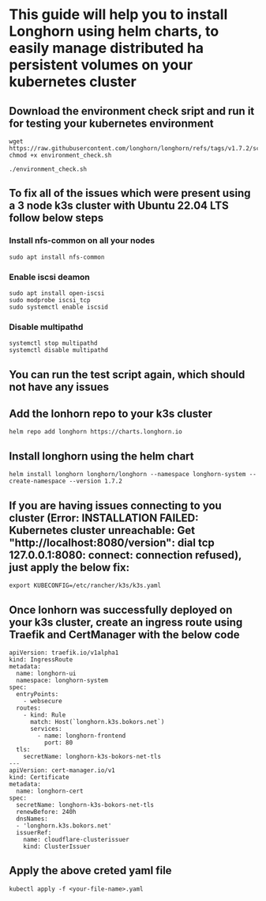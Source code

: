 # This guide will help you to install Longhorn using helm charts, to easily manage distributed ha persistent volumes on your kubernetes cluster

## Download the environment check sript and run it for testing your kubernetes environment

```
wget https://raw.githubusercontent.com/longhorn/longhorn/refs/tags/v1.7.2/scripts/environment_check.sh
chmod +x environment_check.sh

./environment_check.sh 
```

## To fix all of the issues which were present using a 3 node k3s cluster with Ubuntu 22.04 LTS follow below steps

### Install nfs-common on all your nodes
``` sudo apt install nfs-common ```

### Enable iscsi deamon

```
sudo apt install open-iscsi
sudo modprobe iscsi_tcp
sudo systemctl enable iscsid
```

### Disable multipathd
```
systemctl stop multipathd
systemctl disable multipathd
```

## You can run the test script again, which should not have any issues

## Add the lonhorn repo to your k3s cluster
``` helm repo add longhorn https://charts.longhorn.io ```
## Install longhorn using the helm chart
``` helm install longhorn longhorn/longhorn --namespace longhorn-system --create-namespace --version 1.7.2 ```
## If you are having issues connecting to you cluster (Error: INSTALLATION FAILED: Kubernetes cluster unreachable: Get "http://localhost:8080/version": dial tcp 127.0.0.1:8080: connect: connection refused), just apply the below fix:
``` export KUBECONFIG=/etc/rancher/k3s/k3s.yaml ```
## Once lonhorn was successfully deployed on your k3s cluster, create an ingress route using Traefik and CertManager with the below code
```
apiVersion: traefik.io/v1alpha1
kind: IngressRoute
metadata:
  name: longhorn-ui
  namespace: longhorn-system
spec:
  entryPoints:
    - websecure
  routes:
    - kind: Rule
      match: Host(`longhorn.k3s.bokors.net`)
      services:
        - name: longhorn-frontend
          port: 80
  tls:
    secretName: longhorn-k3s-bokors-net-tls
---
apiVersion: cert-manager.io/v1
kind: Certificate
metadata:
  name: longhorn-cert
spec:
  secretName: longhorn-k3s-bokors-net-tls
  renewBefore: 240h
  dnsNames:
  - 'longhorn.k3s.bokors.net'
  issuerRef:
    name: cloudflare-clusterissuer
    kind: ClusterIssuer
```
## Apply the above creted yaml file
``` kubectl apply -f <your-file-name>.yaml ```
